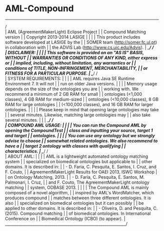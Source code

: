 # AML-Compound
 ______________________________________________________________
/                                                              \
|         AML (AgreementMakerLight)  Eclipse Project           |
|                 Compound Matching version                    |
|                Copyright 2013-2014 LASIGE                    |
|                                                              |
|  This product includes software developed at LASIGE by the   |
|  SOMER team (http://somer.fc.ul.pt) in collaboration with    |
|  the ADVIS Lab (http://www.cs.uic.edu/Advis).                |
\______________________________________________________________/
/                                                              \
|                       DISCLAIMER:                            |
|                                                              |
|  This software is provided on an "AS IS" BASIS, WITHOUT      |
|  WARRANTIES OR CONDITIONS OF ANY KIND, either express or     |
|  implied, including, without limitation, any warranties or   |
|  conditions of TITLE, NON-INFRINGEMENT, MERCHANTABILITY,     |
|  or FITNESS FOR A PARTICULAR PURPOSE.                        |
\______________________________________________________________/
/                                                              \
|                  SYSTEM REQUIREMENTS:                        |
|                                                              |
|  AML requires Java SE Runtime Environment 7. It will not     |
|  run on older Java versions.                                 |
|                                                              |
|  Memory usage depends on the size of the ontologies you are  |
|  working with. We recommend a minimum of 2 GB RAM for small  |
|  ontologies (<1,000 classes), 4 GB RAM for medium-sized      |
|  ontologies (<10,000 classes), 8 GB RAM for large ontologies |
|  (<100,000 classes), and 16 GB RAM for larger ontologies.    |
|                                                              |
|  Please keep in mind that opening large ontologies may take  |
|  several minutes. Likewise, matching large ontologies may    |
|  also take several minutes.                                  |
|                                                              |
\______________________________________________________________/
/                                                              \
|                   COMPOUND AML USAGE:                        |
|                                                              |
|  You can run the Compound AML by opening the CompoundTest    |
|  class and inputting your source, target 1 and target        |
|  ontologies.                                                 |
|                                                              |
|  You can use any ontology but we strongly advise to choose   | 
|  somewhat related ontologies. We also recommend to have a    |
|  target 2 ontology with classes with qualifying              |
|  characteristics.                                            |
\______________________________________________________________/
/                                                              \
|                       ABOUT AML:                             |
|                                                              |
|  AML is a lightweight automated ontology matching system     |
|  specialized on biomedical ontologies but applicable to      |
|  other domains. It is described in:                          |
|  - D. Faria, C. Pesquita, E. Santos, I. Cruz, and F. Couto,  |
|  AgreementMakerLight Results for OAEI 2013, ISWC Workshop    |
|  on Ontology Matching, 2013.                                 |
|  - D. Faria, C. Pesquita, E. Santos, M. Palmonari, I. Cruz,  |
|  and F. Couto, The AgreementMakerLight ontology matching     |
|  system, ODBASE 2013.                                        |
|                                                              |
|  The Compound AML is mainly composed of a novel algorithm,   |
|  inspired by AML's WordMatcher, which produces compound      | 
|  matches between three different ontologies. It is also      | 
|  specialized on biomedical ontologies but it can possibly    |
|  be applied to other domains. It is described in:            |
|  - Oliveira, D. and Pesquita, C. (2015). Compound matching   |
|  of biomedical ontologies. In International Conference on    |
|  Biomedical Ontology (ICBO) (to appear).                     |
\______________________________________________________________/

